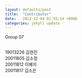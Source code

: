 ```yaml
---
layout: defaults/post
title:  "Contributor"
date:   2022-12-04 01:55:14 +0900
categories: jekyll update
---
```

Group 07
<!--more-->
<br>
19013226 김현진
<br>
20011805 김소정
<br>
20011812 이혜지
<br>
20011817 김소은